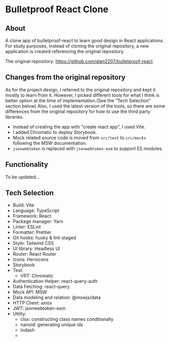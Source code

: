 # Bulletproof React Clone

## About

A clone app of bulletproof-react to learn good design in React applications.
For study purposes, instead of cloning the original repository, a new application is created referencing the original repository.

The original repository: https://github.com/alan2207/bulletproof-react

## Changes from the original repository

As for the project design, I referred to the original repository and kept it mostly to learn from it.
However, I picked different tools for what I think is better option at the time of implementation.(See the "Tech Selection" section below)
Also, I used the latest version of the tools, so there are some differences from the original repository for how to use the third party libraries.

- Instead of creating the app with "create react app", I used Vite.
- I added Chromatic to deploy Storybook.
- Mock related source code is moved from `src/test` to `src/mocks` following the MSW documentation.
- `jsonwebtoken` is replaced with `jsonwebtoken-esm` to support ES modules.

## Functionality

To be updated...

## Tech Selection

- Build: Vite
- Language: TypeScript
- Framework: React
- Package manager: Yarn
- Linter: ESLint
- Formatter: Prettier
- Git hooks: husky & lint-staged
- Style: Tailwind CSS
- UI library: Headless UI
- Router: React Router
- Icons: Heroicons
- Storybook
- Test:
  - VRT: Chromatic
- Authentication Helper: react-query-auth
- Data Fetching: react-query
- Mock API: MSW
- Data modeling and relation: @mswjs/data 
- HTTP Client: axios
- JWT: jsonwebtoken-esm
- Utility: 
  - clsx: constructing class names conditionally
  - nanoid: generating unique ids
  - lodash
  - 
